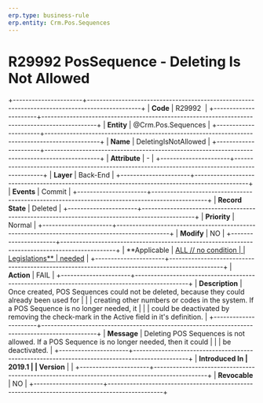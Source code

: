 ```yaml
---
erp.type: business-rule
erp.entity: Crm.Pos.Sequences
---
```


# R29992 PosSequence - Deleting Is Not Allowed
+----------------------+-----------------------------------------------------------------------------------------------+
| **Code**             | R29992                                                                                        |
+----------------------+-----------------------------------------------------------------------------------------------+
| **Entity**           | @Crm.Pos.Sequences                                                                                   |
+----------------------+-----------------------------------------------------------------------------------------------+
| **Name**             | DeletingIsNotAllowed                                                                          |
+----------------------+-----------------------------------------------------------------------------------------------+
| **Attribute**        | \-                                                                                            |
+----------------------+-----------------------------------------------------------------------------------------------+
| **Layer**            | Back-End                                                                                      |
+----------------------+-----------------------------------------------------------------------------------------------+
| **Events**           | Commit                                                                                        |
+----------------------+-----------------------------------------------------------------------------------------------+
| **Record State**     | Deleted                                                                                       |
+----------------------+-----------------------------------------------------------------------------------------------+
| **Priority**         | Normal                                                                                        |
+----------------------+-----------------------------------------------------------------------------------------------+
| **Modify**           | NO                                                                                            |
+----------------------+-----------------------------------------------------------------------------------------------+
| **Applicable         | [ALL // no condition                                                                          |
| Legislations**       | needed](https://confluence.erp.net/display/techdoc/Country+Specific+Functionality)            |
+----------------------+-----------------------------------------------------------------------------------------------+
| **Action**           | FAIL                                                                                          |
+----------------------+-----------------------------------------------------------------------------------------------+
| **Description**      | Once created, POS Sequences could not be deleted, because they could already been used for    |
|                      | creating other numbers or codes in the system. If a POS Sequence is no longer needed, it      |
|                      | could be deactivated by removing the check-mark in the Active field in it\'s definition.      |
+----------------------+-----------------------------------------------------------------------------------------------+
| **Message**          | Deleting POS Sequences is not allowed. If a POS Sequence is no longer needed, then it could   |
|                      | be deactivated.                                                                               |
+----------------------+-----------------------------------------------------------------------------------------------+
| **Introduced In      | 2019.1                                                                                        |
| Version**            |                                                                                               |
+----------------------+-----------------------------------------------------------------------------------------------+
| **Revocable**        | NO                                                                                            |
+----------------------+-----------------------------------------------------------------------------------------------+

  

  

  
